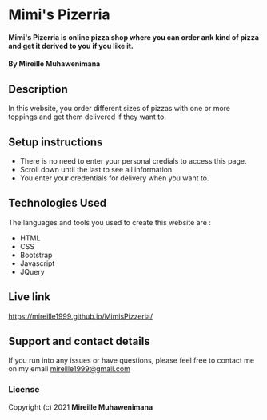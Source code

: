 # Mimi's Pizerria
#### Mimi's Pizerria is online pizza shop where you can order ank kind of pizza and get it derived to you if you like it.
#### By **Mireille Muhawenimana**
## Description
In this website, you order different sizes of pizzas with one or more toppings and get them delivered if they want to.
## Setup instructions
* There is no need to enter your personal credials to access this page.
* Scroll down until the last to see all information.
* You enter your credentials for delivery when you want to.
## Technologies Used
 The languages and tools you used to create this website are  :
* HTML
* CSS
* Bootstrap
* Javascript
* JQuery
## Live link
 https://mireille1999.github.io/MimisPizzeria/
## Support and contact details
 If you run into any issues or have questions, please feel free to contact me on my email mireille1999@gmail.com
### License
Copyright (c) 2021 **Mireille Muhawenimana**